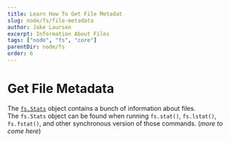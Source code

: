 ```yaml
---
title: Learn How To Get File Metadat
slug: node/fs/file-metadata
author: Jake Laursen
excerpt: Information About Files
tags: ["node", "fs", "core"]
parentDir: node/fs
order: 6
---
```


# Get File Metadata 
The [`fs.Stats`](https://nodejs.org/dist/latest-v18.x/docs/api/fs.html#class-fsstats) object contains a bunch of information about files.  
The `fs.Stats` object can be found when running `fs.stat()`, `fs.lstat()`, `fs.fstat()`, and other synchronous version of those commands. (_more to come here_)